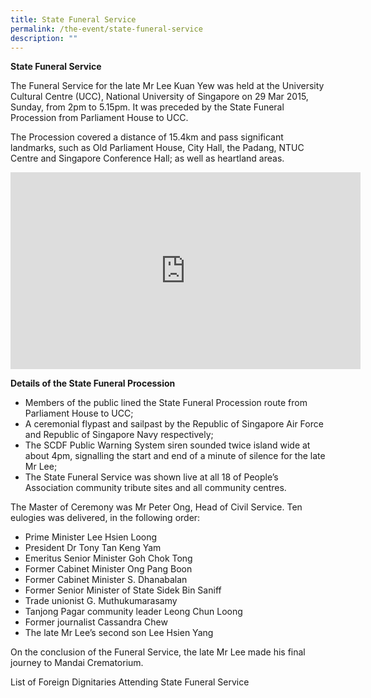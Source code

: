 ```yaml
---
title: State Funeral Service
permalink: /the-event/state-funeral-service
description: ""
---
```

**State Funeral Service**

The Funeral Service for the late Mr Lee Kuan Yew was held at the University Cultural Centre (UCC), National University of Singapore on 29 Mar 2015, Sunday, from 2pm to 5.15pm. It was preceded by the State Funeral Procession from Parliament House to UCC.

The Procession covered a distance of 15.4km and pass significant landmarks, such as Old Parliament House, City Hall, the Padang, NTUC Centre and Singapore Conference Hall; as well as heartland areas.

<iframe width="560" height="315" src="https://www.youtube.com/embed/9Mw3AD7tb0U" title="YouTube video player" frameborder="0" allow="accelerometer; autoplay; clipboard-write; encrypted-media; gyroscope; picture-in-picture" allowfullscreen></iframe>

**Details of the State Funeral Procession**

- Members of the public lined the State Funeral Procession route from Parliament House to UCC;
- A ceremonial flypast and sailpast by the Republic of Singapore Air Force and Republic of Singapore Navy respectively;
- The SCDF Public Warning System siren sounded twice island wide at about 4pm, signalling the start and end of a minute of silence for the late Mr Lee;
- The State Funeral Service was shown live at all 18 of People’s Association community tribute sites and all community centres.

The Master of Ceremony was Mr Peter Ong, Head of Civil Service. Ten eulogies was delivered, in the following order:

* Prime Minister Lee Hsien Loong
* President Dr Tony Tan Keng Yam
* Emeritus Senior Minister Goh Chok Tong
* Former Cabinet Minister Ong Pang Boon
* Former Cabinet Minister S. Dhanabalan
* Former Senior Minister of State Sidek Bin Saniff
* Trade unionist G. Muthukumarasamy
* Tanjong Pagar community leader Leong Chun Loong
* Former journalist Cassandra Chew
* The late Mr Lee’s second son Lee Hsien Yang

On the conclusion of the Funeral Service, the late Mr Lee made his final journey to Mandai Crematorium.

List of Foreign Dignitaries Attending State Funeral Service